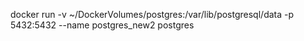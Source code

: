 
docker run  -v ~/DockerVolumes/postgres:/var/lib/postgresql/data -p 5432:5432 --name postgres_new2 postgres
